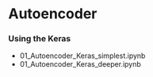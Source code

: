 # Autoencoder

### Using the Keras
* 01_Autoencoder_Keras_simplest.ipynb
* 01_Autoencoder_Keras_deeper.ipynb